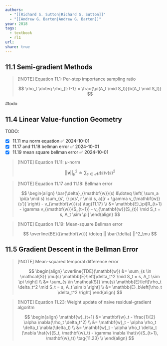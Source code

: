 ```yaml
---
authors:
  - "[[Richard S. Sutton|Richard S. Sutton]]"
  - "[[Andrew G. Barton|Andrew G. Barton]]"
year: 2018
tags:
  - textbook
  - rl1
url: 
share: true
---
```

## 11.1 Semi-gradient Methods

> [!NOTE] Equation 11.1: Per-step importance sampling ratio
> 
> $$
> \rho_t \doteq \rho_{t:T-1} = \frac{\pi(A_t \mid S_t)}{b(A_t \mid S_t)}
> $$


#todo

## 11.4 Linear Value-function Geometry

TODO:
- [x] 11.11 mu norm equation ✅ 2024-10-01
- [x] 11.17 and 11.18 bellman error ✅ 2024-10-01
- [x] 11.19 mean square bellman error ✅ 2024-10-01

> [!NOTE] Equation 11.11: $\mu$-norm
> 
> $$
> ||\mathbf{v}||^2_\mu \doteq \sum_{s \in \mathcal{S}} \mu(s) v(s)^2
> $$

> [!NOTE] Equation 11.17 and 11.18: Bellman error
> 
> $$
> \begin{align}
> \bar{\delta}_{\mathbf{w}}(s) &\doteq \left( \sum_a \pi(a \mid s) \sum_{s', r} p(s', r \mid s, a)[r + \gamma v_{\mathbf{w}}(s')] \right) - v_{\mathbf{w}}(s) \tag{11.17} \\
> &= \mathbb{E}_\pi[R_{t+1} - \gamma v_{\mathbf{w}}(S_{t+1}) - v_{\mathbf{w}}(S_{t}) \mid S_t = s, A_t \sim \pi]
> \end{align}
> $$

> [!NOTE] Equation 11.19: Mean-square Bellman error
> 
> $$
> \overline{BE}({\mathbf{w}}) \doteq || \bar{\delta} ||^2_\mu
> $$

## 11.5 Gradient Descent in the Bellman Error

> [!NOTE] Mean-squared temporal difference error
> 
> $$
> \begin{align}
> \overline{TDE}(\mathbf{w}) &= \sum_{s \in \mathcal{S}} \mu(s) \mathbb{E}\left[\delta_t^2 \mid S_t = s, A_t \sim \pi \right] \\
> &= \sum_{s \in \mathcal{S}} \mu(s) \mathbb{E}\left[\rho_t \delta_t^2 \mid S_t = s, A_t \sim b \right] \\
> &= \mathbb{E}_b\left[\rho_t \delta_t^2 \right]
> \end{align}
> $$

> [!NOTE] Equation 11.23: Weight update of naive residual-gradient algoritm
> 
> $$
> \begin{align}
> \mathbf{w}_{t+1} &= \mathbf{w}_t - \frac{1}{2} \alpha \nabla(\rho_t \delta_t^2) \\
>  &= \mathbf{w}_t - \alpha \rho_t \delta_t \nabla(\delta_t) \\
>  &= \mathbf{w}_t - \alpha \rho_t \delta_t (\nabla \hat{v}(S_t, \mathbf{w}_t) - \gamma \nabla \hat{v}(S_{t+1}, \mathbf{w}_t)) \tag{11.23} \\
> \end{align}
> $$

